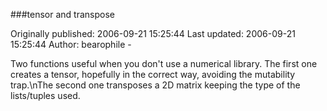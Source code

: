###tensor and transpose

Originally published: 2006-09-21 15:25:44
Last updated: 2006-09-21 15:25:44
Author: bearophile -

Two functions useful when you don't use a numerical library. The first one creates a tensor, hopefully in the correct way, avoiding the mutability trap.\nThe second one transposes a 2D matrix keeping the type of the lists/tuples used.